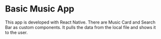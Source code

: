# Basic Music App
 This app is developed with React Native. There are Music Card and Search Bar as custom components.
 It pulls the data from the local file and shows it to the user.

